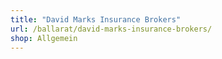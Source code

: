 ```yaml
---
title: "David Marks Insurance Brokers"
url: /ballarat/david-marks-insurance-brokers/
shop: Allgemein
---
```

